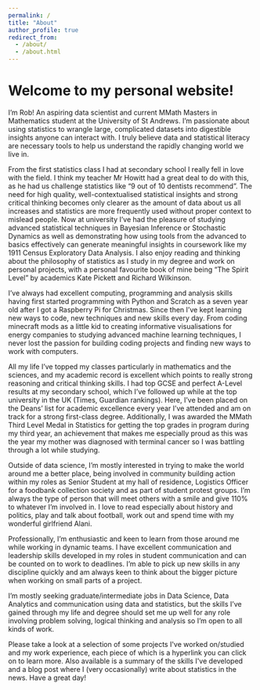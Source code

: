 ```yaml
---
permalink: /
title: "About"
author_profile: true
redirect_from: 
  - /about/
  - /about.html
---
```


Welcome to my personal website!
======
I’m Rob! An aspiring data scientist and current MMath Masters in Mathematics student at the University of St Andrews. I’m passionate about using statistics to wrangle large, complicated datasets into digestible insights anyone can interact with. I truly believe data and statistical literacy are necessary tools to help us understand the rapidly changing world we live in. 

From the first statistics class I had at secondary school I really fell in love with the field. I think my teacher Mr Howitt had a great deal to do with this, as he had us challenge statistics like “9 out of 10 dentists recommend”. The need for high quality, well-contextualised statistical insights and strong critical thinking becomes only clearer as the amount of data about us all increases and statistics are more frequently used without proper context to mislead people. Now at university I’ve had the pleasure of studying advanced statistical techniques in Bayesian Inference or Stochastic Dynamics as well as demonstrating how using tools from the advanced to basics effectively can generate meaningful insights in coursework like my 1911 Census Exploratory Data Analysis. I also enjoy reading and thinking about the philosophy of statistics as I study in my degree and work on personal projects, with a personal favourite book of mine being “The Spirit Level” by academics Kate Pickett and Richard Wilkinson.

I’ve always had excellent computing, programming and analysis skills having first started programming with Python and Scratch as a seven year old after I got a Raspberry Pi for Christmas. Since then I’ve kept learning new ways to code, new techniques and new skills every day. From coding minecraft mods as a little kid to creating informative visualisations for energy companies to studying advanced machine learning techniques, I never lost the passion for building coding projects and finding new ways to work with computers.

All my life I’ve topped my classes particularly in mathematics and the sciences, and my academic record is excellent which points to really strong reasoning and critical thinking skills. I had top GCSE and perfect A-Level results at my secondary school, which I’ve followed up while at the top university in the UK (Times, Guardian rankings). Here, I’ve been placed on the Deans’ list for academic excellence every year I’ve attended and am on track for a strong first-class degree. Additionally, I was awarded the MMath Third Level Medal in Statistics for getting the top grades in program during my third year, an achievement that makes me especially proud as this was the year my mother was diagnosed with terminal cancer so I was battling through a lot while studying. 

Outside of data science, I’m mostly interested in trying to make the world around me a better place, being involved in community building action within my roles as Senior Student at my hall of residence, Logistics Officer for a foodbank collection society and as part of student protest groups. I’m always the type of person that will meet others with a smile and give 110% to whatever I’m involved in. I love to read especially about history and politics, play and talk about football, work out and spend time with my wonderful girlfriend Alani. 

Professionally, I’m enthusiastic and keen to learn from those around me while working in dynamic teams. I have excellent communication and leadership skills developed in my roles in student communication and can be counted on to work to deadlines. I’m able to pick up new skills in any discipline quickly and am always keen to think about the bigger picture when working on small parts of a project. 

I’m mostly seeking graduate/intermediate jobs in Data Science, Data Analytics and communication using data and statistics, but the skills I’ve gained through my life and degree should set me up well for any role involving problem solving, logical thinking and analysis so I’m open to all kinds of work. 

Please take a look at a selection of some projects I've worked on/studied and my work experience, each piece of which is a hyperlink you can click on to learn more. Also available is a summary of the skills I've developed and a blog post where I (very occasionally) write about statistics in the news. Have a great day!